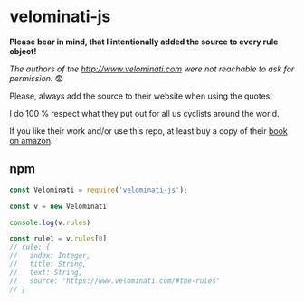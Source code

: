 # velominati-js

**Please bear in mind, that I intentionally added the source to every rule object!**

_The authors of the http://www.velominati.com were not reachable to ask for permission._ :fearful:

Please, always add the source to their website when using the quotes!

I do 100 % respect what they put out for all us cyclists around the world.

If you like their work and/or use this repo, at least buy a copy of their [book on amazon](https://amzn.to/3bX6IQg).

## npm 

``` javascript
const Velominati = require('velominati-js');

const v = new Velominati

console.log(v.rules)

const rule1 = v.rules[0]
// rule: {
//   index: Integer,
//   title: String,
//   text: String,
//   source: 'https://www.velominati.com/#the-rules'
// }
```